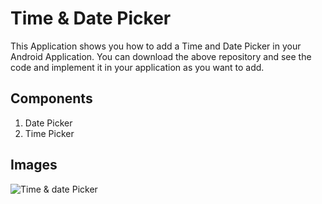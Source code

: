 # Time & Date Picker

This Application shows you how to add a Time and Date Picker in your Android Application.
You can download the above repository and see the code and implement it in your application as you want to add.

## Components

1) Date Picker
2) Time Picker

## Images

![Time & date Picker](http://url/to/img.png)

